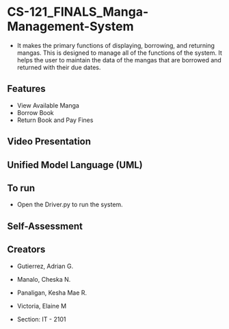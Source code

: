 # CS-121_FINALS_Manga-Management-System

* It makes the primary functions of displaying, borrowing, and returning mangas. This is designed to manage all of the functions of the system. It helps the user to maintain the data of the mangas that are borrowed and returned with their due dates.

## Features
* View Available Manga
* Borrow Book
* Return Book and Pay Fines

## Video Presentation

## Unified Model Language (UML)

## To run

* Open the Driver.py to run the system.

## Self-Assessment

## Creators

* Gutierrez, Adrian G.
* Manalo, Cheska N.
* Panaligan, Kesha Mae R.
* Victoria, Elaine M

* Section: IT - 2101
